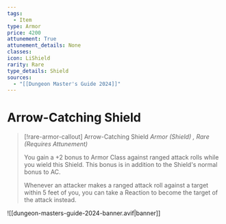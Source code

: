 ```yaml
---
tags:
  - Item
type: Armor
price: 4200
attunement: True
attunement_details: None
classes:
icon: LiShield
rarity: Rare
type_details: Shield
sources: 
  - "[[Dungeon Master's Guide 2024]]"
---
```

# Arrow-Catching Shield
>[!rare-armor-callout] Arrow-Catching Shield
>_Armor (Shield) , Rare (Requires Attunement)_
>
>You gain a +2 bonus to Armor Class against ranged attack rolls while you wield this Shield. This bonus is in addition to the Shield's normal bonus to AC.
>
>Whenever an attacker makes a ranged attack roll against a target within 5 feet of you, you can take a Reaction to become the target of the attack instead.
>


![[dungeon-masters-guide-2024-banner.avif|banner]]
